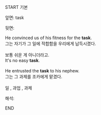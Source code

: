 START
기본

앞면:
task


뒷면:
<div>He convinced us of his fitness for the <strong>task</strong>. </div><div><div>그는 자기가 그 일에 적합함을 우리에게 납득시켰다.</div></div><div><br></div><div><div><div><span>보통 쉬운 게 아니더라고.</span></div></div><div><div><span>It's no easy <strong>task</strong>.</span></div></div></div><div><br></div><div><div>He entrusted the <strong>task</strong> to his nephew. </div><div><div>그는 그 과제를 조카에게 맡겼다.</div></div></div><div><br></div><div><span>일 , 과업 , 과제</span></div>


해석:
<!--ID: 1746614454823-->
END